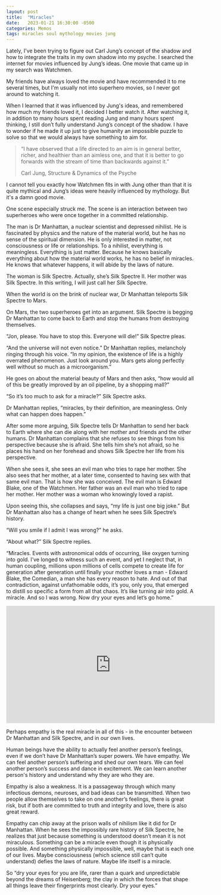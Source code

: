 ```yaml
---
layout: post
title:  "Miracles"
date:   2023-01-21 16:30:00 -0500
categories: Memos
tags: miracles soul mythology movies jung
---
```

Lately, I’ve been trying to figure out Carl Jung’s concept of the shadow and how to integrate the traits in my own shadow into my psyche. I searched the internet for movies influenced by Jung’s ideas. One movie that came up in my search was Watchmen.

My friends have always loved the movie and have recommended it to me several times, but I'm usually not into superhero movies, so I never got around to watching it.

When I learned that it was influenced by Jung's ideas, and remembered how much my friends loved it, I decided I better watch it. After watching it, in addition to many hours spent reading Jung and many hours spent thinking, I still don’t fully understand Jung’s concept of the shadow. I have to wonder if he made it up just to give humanity an impossible puzzle to solve so that we would always have something to aim for.

> “I have observed that a life directed to an aim is in general better, richer, and healthier than an aimless one, and that it is better to go forwards with the stream of time than backwards against it.”
> 
> Carl Jung, Structure & Dynamics of the Psyche

I cannot tell you exactly how Watchmen fits in with Jung other than that it is quite mythical and Jung’s ideas were heavily influenced by mythology. But it's a damn good movie.

One scene especially struck me. The scene is an interaction between two superheroes who were once together in a committed relationship.

The man is Dr Manhattan, a nuclear scientist and depressed nihilist. He is fascinated by physics and the nature of the material world, but he has no sense of the spiritual dimension. He is only interested in matter, not consciousness or life or relationships. To a nihilist, everything is meaningless. Everything is just matter. Because he knows basically everything about how the material world works, he has no belief in miracles. He knows that whatever happens, it will abide by the laws of nature.

The woman is Silk Spectre. Actually, she’s Silk Spectre II. Her mother was Silk Spectre. In this writing, I will just call her Silk Spectre.

When the world is on the brink of nuclear war, Dr Manhattan teleports Silk Spectre to Mars.

On Mars, the two superheroes get into an argument. Silk Spectre is begging Dr Manhattan to come back to Earth and stop the humans from destroying themselves.

“Jon, please. You have to stop this. Everyone will die!” Silk Spectre pleas.

“And the universe will not even notice.” Dr Manhattan replies, melancholy ringing through his voice. “In my opinion, the existence of life is a highly overrated phenomenon. Just look around you. Mars gets along perfectly well without so much as a microorganism.”

He goes on about the material beauty of Mars and then asks, “how would all of this be greatly improved by an oil pipeline, by a shopping mall?”

“So it’s too much to ask for a miracle?” Silk Spectre asks.

Dr Manhattan replies, “miracles, by their definition, are meaningless. Only what can happen does happen.”

After some more arguing, Silk Spectre tells Dr Manhattan to send her back to Earth where she can die along with her mother and friends and the other humans. Dr Manhattan complains that she refuses to see things from his perspective because she is afraid. She tells him she’s not afraid, so he places his hand on her forehead and shows Silk Spectre her life from his perspective.

When she sees it, she sees an evil man who tries to rape her mother. She also sees that her mother, at a later time, consented to having sex with that same evil man. That is how she was conceived. The evil man is Edward Blake, one of the Watchmen. Her father was an evil man who tried to rape her mother. Her mother was a woman who knowingly loved a rapist.

Upon seeing this, she collapses and says, “my life is just one big joke.” But Dr Manhattan also has a change of heart when he sees Silk Spectre’s history.

“Will you smile if I admit I was wrong?” he asks.

“About what?” Silk Spectre replies.

“Miracles. Events with astronomical odds of occurring, like oxygen turning into gold. I’ve longed to witness such an event, and yet I neglect that, in human coupling, millions upon millions of cells compete to create life for generation after generation until finally your mother loves a man - Edward Blake, the Comedian, a man she has every reason to hate. And out of that contradiction, against unfathomable odds, it’s you, only you, that emerged to distill so specific a form from all that chaos. It’s like turning air into gold. A miracle. And so I was wrong. Now dry your eyes and let’s go home.”

<iframe width="560" height="315" src="https://www.youtube.com/embed/hnUalIsKgNM" title="YouTube video player" frameborder="0" allow="accelerometer; autoplay; clipboard-write; encrypted-media; gyroscope; picture-in-picture; web-share" allowfullscreen></iframe>

Perhaps empathy is the real miracle in all of this - in the encounter between Dr Manhattan and Silk Spectre, and in our own lives.

Human beings have the ability to actually feel another person’s feelings, even if we don’t have Dr Manhattan’s super powers. We have empathy. We can feel another person’s suffering and shed our own tears. We can feel another person’s success and dance in excitement. We can learn another person's history and understand why they are who they are.

Empathy is also a weakness. It is a passageway through which many infectious demons, neuroses, and bad ideas can be transmitted. When two people allow themselves to take on one another’s feelings, there is great risk, but if both are committed to truth and integrity and love, there is also great reward.

Empathy can chip away at the prison walls of nihilism like it did for Dr Manhattan. When he sees the impossibly rare history of Silk Spectre, he realizes that just because something is understood doesn’t mean it is not miraculous. Something can be a miracle even though it is physically possible. And something physically impossible, well, maybe that is each one of our lives. Maybe consciousness (which science still can’t quite understand) defies the laws of nature. Maybe life itself is a miracle.

So “dry your eyes for you are life, rarer than a quark and unpredictable beyond the dreams of Heisenberg; the clay in which the forces that shape all things leave their fingerprints most clearly. Dry your eyes.”